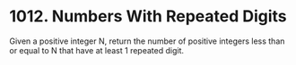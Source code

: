 # 1012. Numbers With Repeated Digits

Given a positive integer N, return the number of positive integers less than or
        equal to N that have at least 1 repeated digit.